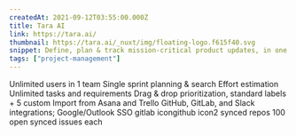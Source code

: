 ```yaml
---
createdAt: 2021-09-12T03:55:00.000Z
title: Tara AI
link: https://tara.ai/
thumbnail: https://tara.ai/_nuxt/img/floating-logo.f615f40.svg
snippet: Define, plan & track mission-critical product updates, in one place
tags: ["project-management"]
---
```

Unlimited users in 1 team
Single sprint planning & search
Effort estimation
Unlimited tasks and requirements
Drag & drop prioritization, standard labels + 5 custom
Import from Asana and Trello
GitHub, GitLab, and Slack integrations; Google/Outlook SSO
gitlab icongithub icon2 synced repos
100 open synced issues each